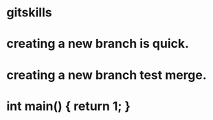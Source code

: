 # gitskills
# creating a new branch is quick.
# creating a new branch test merge.
# int main() { return 1; }